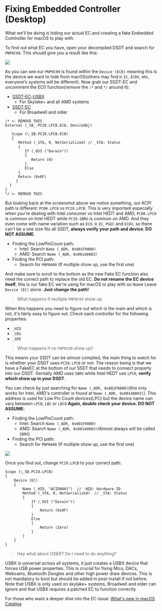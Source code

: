 
# Fixing Embedded Controller (Desktop)

What we'll be doing is hiding our actual EC and creating a fake Embedded Comtroller for macOS to play with.

To find out what EC you have, open your decompiled DSDT and search for `PNP0C09`. This should give you a result like this:

![](https://i.imgur.com/lQ4kpb9.png)

As you can see our `PNP0C09` is found within the `Device (EC0)` meaning this is the device we want to hide from macOS(others may find `H_EC`, `ECDV`, etc, everyone's systems will be different). Now grab our SSDT-EC and uncomment the EC0 function(remove the `/*` and `*/` around it):

* [SSDT-EC-USBX](https://github.com/acidanthera/OpenCorePkg/blob/master/Docs/AcpiSamples/SSDT-EC-USBX.dsl)
  * For Skylake+ and all AMD systems
* [SSDT-EC](https://github.com/acidanthera/OpenCorePkg/blob/master/Docs/AcpiSamples/SSDT-EC.dsl)
   * For Broadwell and older

```text
/* <- REMOVE THIS
External (_SB_.PCI0.LPCB.EC0, DeviceObj)

   Scope (\_SB.PCI0.LPCB.EC0)
   {   
      Method (_STA, 0, NotSerialized) // _STA: Status
      {
         If (_OSI ("Darwin"))
         {
            Return (0)
         }
         Else
      {
      Return (0x0F)
     }
  }
}
*/ <- REMOVE THIS
```

But looking back at the screenshot above we notice something, our ACPI path is different: `PC00.LPC0` vs `PCI0.LPCB`. This is very important especially when you're dealing with Intel consumer vs Intel HEDT and AMD, `PC00.LPC0` is common on Intel HEDT while `PCI0.SBRG` is common on AMD. And they even come with name variation such as  `EC0`, `H_EC`, `PGEC` and `ECDV`, so there can't be a one size fits all SSDT, **always verify your path and device. DO NOT ASSUME**.

* Finding the LowPinCount path: 
   * Intel: Search `Name (_ADR, 0x001F0000)`
   * AMD: Search `Name (_ADR, 0x00140003)`
* Finding the PCI path: 
   * Search for `PNP0A08` (If multiple show up, use the first one)

And make sure to scroll to the bottom as the new Fake EC function also need the correct path to replace the old EC. **Do not rename the EC device itself**, this is our fake EC we're using for macOS to play with so leave Leave `Device (EC)` alone. **Just change the path!**

> What happens if multiple `PNP0C09` show up

When this happens you need to figure out which is the main and which is not, it's fairly easy to figure out. Check each controller for the following properties:

* `_HID`
* `_CRS`
* `_GPE`

> What happens if no `PNP0C09` show up?

This means your SSDT can be *almost* complied, the main thing to watch for is whether your DSDT uses `PCI0.LPCB` or not. The reason being is that we have a FakeEC at the bottom of our SSDT that needs to connect properly into our DSDT. Gernally AMD uses `SBRG` while Intel HEDT use `LPC0`, **verify which show up in your DSDT**.

You can check by just searching for `Name (_ADR, 0x001F0000)`(this only works for Intel, AMD's controller is found at `Name (_ADR, 0x00140003)`). This address is used for Low Pin Count devices(LPC) but the device name can vary between `LPCB`, `LBC` or `LBC0`.**Again, double check your device. DO NOT ASSUME**:

* Finding the LowPinCount path: 
   * Intel: Search `Name (_ADR, 0x001F0000)`
   * AMD: Search `Name (_ADR, 0x00140003)`(Almost always will be called `SBRG`)
* Finding the PCI path: 
   * Search for `PNP0A08` (If multiple show up, use the first one)



![](https://cdn.discordapp.com/attachments/456913818467958789/670148514197667840/Screen_Shot_2020-01-23_at_11.08.30_PM.png)


Once you find out, change `PCI0.LPCB` to your correct path:

```text
Scope (\_SB.PCI0.LPCB)
{
    Device (EC)
    {
        Name (_HID, "ACID0001")  // _HID: Hardware ID
        Method (_STA, 0, NotSerialized)  // _STA: Status
        {
            If (_OSI ("Darwin"))
            {
                Return (0x0F)
            }
            Else
            {
                Return (Zero)
            }
        }
    }
}
```


> Hey what about USBX? Do I need to do anything?

USBX is universal across all systems, it just creates a USBX device that forces USB power properties. This is crucial for fixing Mics, DACs, Webcams, Bluetooth Dongles and other high power draw devices. This is not mandatory to boot but should be added in post-install if not before. Note that USBX is only used on skylake+ systems, Broadwell and older can ignore and that USBX requires a patched EC to function correctly

For those who want a deeper dive into the EC issue: [What's new in macOS Catalina](https://www.reddit.com/r/hackintosh/comments/den28t/whats_new_in_macos_catalina/)
